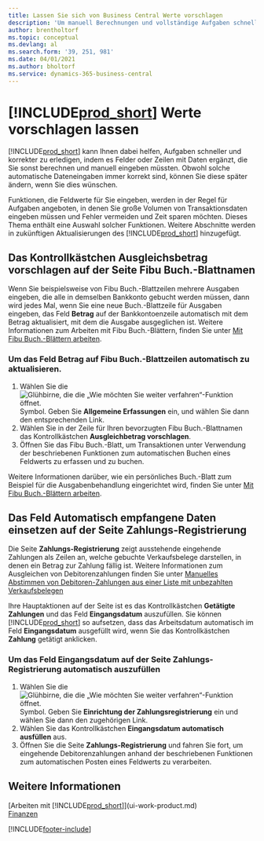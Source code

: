 ```yaml
---
title: Lassen Sie sich von Business Central Werte vorschlagen
description: 'Um manuell Berechnungen und vollständige Aufgaben schnell und genau zu erledigen, können Sie automatische Dateneingabe einrichten, sodass Business Central gerade ausgewählte Felder ausfüllt'
author: brentholtorf
ms.topic: conceptual
ms.devlang: al
ms.search.form: '39, 251, 981'
ms.date: 04/01/2021
ms.author: bholtorf
ms.service: dynamics-365-business-central
---
```

# <a name="letting--suggest-values"></a>[!INCLUDE[prod_short](includes/prod_short.md)] Werte vorschlagen lassen
[!INCLUDE[prod_short](includes/prod_short.md)] kann Ihnen dabei helfen, Aufgaben schneller und korrekter zu erledigen, indem es Felder oder Zeilen mit Daten ergänzt, die Sie sonst berechnen und manuell eingeben müssten. Obwohl solche automatische Dateneingaben immer korrekt sind, können Sie diese später ändern, wenn Sie dies wünschen.

Funktionen, die Feldwerte für Sie eingeben, werden in der Regel für Aufgaben angeboten, in denen Sie große Volumen von Transaktionsdaten eingeben müssen und Fehler vermeiden und Zeit sparen möchten. Dieses Thema enthält eine Auswahl solcher Funktionen. Weitere Abschnitte werden in zukünftigen Aktualisierungen des [!INCLUDE[prod_short](includes/prod_short.md)] hinzugefügt.

## <a name="the-suggest-balancing-amount-check-box-on-the-general-journal-batches-page"></a>Das Kontrollkästchen **Ausgleichsbetrag vorschlagen** auf der Seite **Fibu Buch.-Blattnamen**
Wenn Sie beispielsweise von Fibu Buch.-Blattzeilen mehrere Ausgaben eingeben, die alle in demselben Bankkonto gebucht werden müssen, dann wird jedes Mal, wenn Sie eine neue Buch.-Blattzeile für Ausgaben eingeben, das Feld **Betrag** auf der Bankkontoenzeile automatisch mit dem Betrag aktualisiert, mit dem die Ausgabe ausgeglichen ist. Weitere Informationen zum Arbeiten mit Fibu Buch.-Blättern, finden Sie unter [Mit Fibu Buch.-Blättern arbeiten](ui-work-general-journals.md).

### <a name="to-have-the-amount-field-on-balancing-general-journal-lines-filled-automatically"></a>Um das Feld **Betrag** auf Fibu Buch.-Blattzeilen automatisch zu aktualisieren.
1. Wählen Sie die ![Glühbirne, die die „Wie möchten Sie weiter verfahren“-Funktion öffnet.](media/ui-search/search_small.png "Tell me-Funktion") Symbol. Geben Sie **Allgemeine Erfassungen** ein, und wählen Sie dann den entsprechenden Link.
2. Wählen Sie in der Zeile für Ihren bevorzugten Fibu Buch.-Blattnamen das Kontrollkästchen **Ausgleichbetrag vorschlagen**.
3. Öffnen Sie das Fibu Buch.-Blatt, um Transaktionen unter Verwendung der beschriebenen Funktionen zum automatischen Buchen eines Feldwerts zu erfassen und zu buchen.       

Weitere Informationen darüber, wie ein persönliches Buch.-Blatt zum Beispiel für die Ausgabenbehandlung eingerichtet wird, finden Sie unter [Mit Fibu Buch.-Blättern arbeiten](ui-work-general-journals.md).

## <a name="the-automatically-fill-date-received-field-on-the-payment-registration-page"></a>Das Feld **Automatisch empfangene Daten einsetzen** auf der Seite **Zahlungs-Registrierung**
Die Seite **Zahlungs-Registrierung** zeigt ausstehende eingehende Zahlungen als Zeilen an, welche gebuchte Verkaufsbelege darstellen, in denen ein Betrag zur Zahlung fällig ist. Weitere Informationen zum Ausgleichen von Debitorenzahlungen finden Sie unter [Manuelles Abstimmen von Debitoren-Zahlungen aus einer Liste mit unbezahlten Verkaufsbelegen](receivables-how-reconcile-customer-payments-list-unpaid-sales-documents.md)

Ihre Hauptaktionen auf der Seite ist es das Kontrollkästchen **Getätigte Zahlungen** und das Feld **Eingangsdatum** auszufüllen. Sie können [!INCLUDE[prod_short](includes/prod_short.md)] so aufsetzen, dass das Arbeitsdatum automatisch im Feld **Eingangsdatum** ausgefüllt wird, wenn Sie das Kontrollkästchen **Zahlung** getätigt anklicken.

### <a name="to-have-the-date-received-field-on-the-payment-registration-page-filled-automatically"></a>Um das Feld **Eingangsdatum** auf der Seite **Zahlungs-Registrierung** automatisch auszufüllen
1. Wählen Sie die ![Glühbirne, die die „Wie möchten Sie weiter verfahren“-Funktion öffnet.](media/ui-search/search_small.png "Tell me-Funktion") Symbol. Geben Sie **Einrichtung der Zahlungsregistrierung** ein und wählen Sie dann den zugehörigen Link.
2. Wählen Sie das Kontrollkästchen **Eingangsdatum automatisch ausfüllen** aus.
3. Öffnen Sie die Seite **Zahlungs-Registrierung** und fahren Sie fort, um eingehende Debitorenzahlungen anhand der beschriebenen Funktionen zum automatischen Posten eines Feldwerts zu verarbeiten.

## <a name="see-also"></a>Weitere Informationen
[Arbeiten mit [!INCLUDE[prod_short](includes/prod_short.md)]](ui-work-product.md)  
[Finanzen](finance.md)


[!INCLUDE[footer-include](includes/footer-banner.md)]
